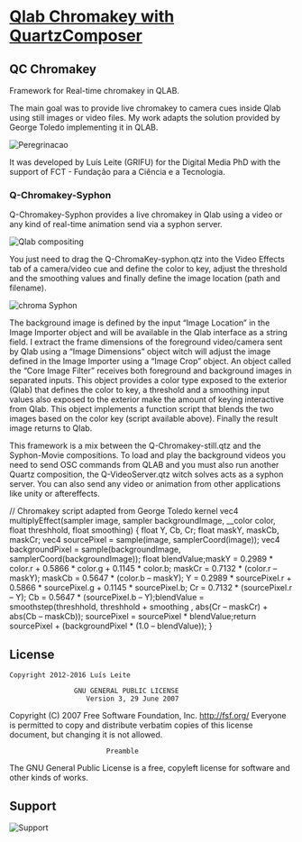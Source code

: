 # [Qlab Chromakey with QuartzComposer](http://www.virtualmarionette.grifu.com)

## QC Chromakey

Framework for Real-time chromakey in QLAB.

The main goal was to provide live chromakey to camera cues inside Qlab using still images or video files. My work  adapts the solution provided by George Toledo implementing it in QLAB.

![Peregrinacao](http://www.grifu.com/vm/wp-content/uploads/2014/05/s8.jpg)

It was developed by Luís Leite (GRIFU) for the Digital Media PhD with the support of FCT - Fundação para a Ciência e a Tecnologia.

### Q-Chromakey-Syphon
Q-Chromakey-Syphon provides a live chromakey in Qlab using a video or any kind of real-time animation send via a syphon server.

![Qlab compositing](http://www.grifu.com/vm/wp-content/uploads/2014/05/s9.jpg)

You just need to drag the Q-ChromaKey-syphon.qtz into the Video Effects tab of a camera/video cue and define the color to key, adjust the threshold and the smoothing values and finally define the image location (path and filename).

![chroma Syphon](http://www.grifu.com/vm/wp-content/uploads/2014/05/s13.jpg)

The background image is defined by the input “Image Location” in the Image Importer object and will be available in the Qlab interface as a string field. I extract the frame dimensions of the foreground video/camera sent by Qlab using a “Image Dimensions” object witch will adjust the image defined in the Image Importer using a “Image Crop” object. An object called the “Core Image Filter” receives both foreground and background images in separated inputs. This object provides a color type exposed to the exterior (Qlab) that defines the color to key, a threshold and a smoothing input values also exposed to the exterior make the amount of keying interactive from Qlab. This object implements a function script that blends the two images based on the color key (script available above). Finally the result image returns to Qlab.

This framework is a mix between the Q-Chromakey-still.qtz and the Syphon-Movie compositions.
To load and play the background videos you need to send OSC commands from QLAB and you must also run another Quartz composition, the Q-VideoServer.qtz witch solves acts as a syphon server. You can also send any video or animation from other applications like unity or aftereffects.

// Chromakey script adapted from George Toledo
kernel vec4 multiplyEffect(sampler image, sampler backgroundImage, __color color, float threshhold, float smoothing)
{
float Y, Cb, Cr;
float maskY, maskCb, maskCr;
vec4 sourcePixel = sample(image, samplerCoord(image));
vec4 backgroundPixel = sample(backgroundImage, samplerCoord(backgroundImage));
float blendValue;maskY = 0.2989 * color.r + 0.5866 * color.g + 0.1145 * color.b;
maskCr = 0.7132 * (color.r – maskY);
maskCb = 0.5647 * (color.b – maskY);
Y = 0.2989 * sourcePixel.r + 0.5866 * sourcePixel.g + 0.1145 * sourcePixel.b;
Cr = 0.7132 * (sourcePixel.r – Y);
Cb = 0.5647 * (sourcePixel.b – Y);blendValue = smoothstep(threshhold, threshhold + smoothing , abs(Cr – maskCr) + abs(Cb – maskCb));
sourcePixel = sourcePixel * blendValue;return sourcePixel + (backgroundPixel * (1.0 – blendValue));
}



## License

    Copyright 2012-2016 Luís Leite

                    GNU GENERAL PUBLIC LICENSE
                       Version 3, 29 June 2007

 Copyright (C) 2007 Free Software Foundation, Inc. <http://fsf.org/>
 Everyone is permitted to copy and distribute verbatim copies
 of this license document, but changing it is not allowed.

                            Preamble

  The GNU General Public License is a free, copyleft license for
software and other kinds of works.




## Support

![Support](http://www.virtualmarionette.grifu.com)

